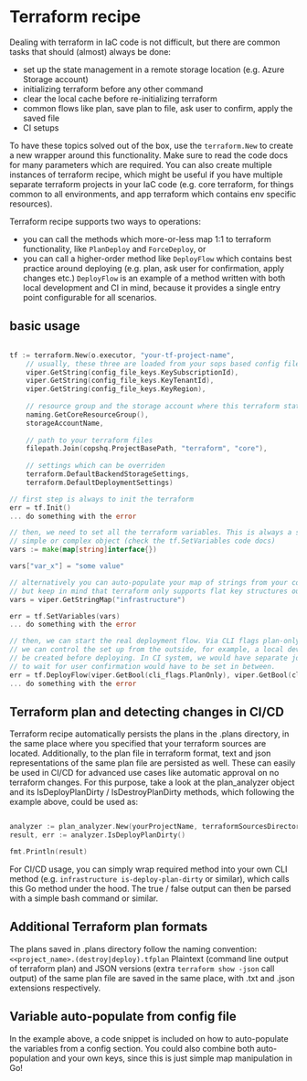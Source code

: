 # Terraform recipe

Dealing with terraform in IaC code is not difficult, but there are common tasks that should (almost) always be done:
- set up the state management in a remote storage location (e.g. Azure Storage account)
- initializing terraform before any other command
- clear the local cache before re-initializing terraform
- common flows like plan, save plan to file, ask user to confirm, apply the saved file
- CI setups

To have these topics solved out of the box, use the `terraform.New` to create a new wrapper around this functionality. 
Make sure to read the code docs for many parameters which are required. You can also create multiple instances of terraform
recipe, which might be useful if you have multiple separate terraform projects in your IaC code (e.g. core terraform, for 
things common to all environments, and app terraform which contains env specific resources).

Terraform recipe supports two ways to operations:
- you can call the methods which more-or-less map 1:1 to terraform functionality, like `PlanDeploy` and `ForceDeploy`, or
- you can call a higher-order method like `DeployFlow` which contains best practice around deploying (e.g. plan, ask user
  for confirmation, apply changes etc.) `DeployFlow` is an example of a method written with both local development and CI 
  in mind, because it provides a single entry point configurable for all scenarios.

## basic usage

```go 

tf := terraform.New(o.executor, "your-tf-project-name",
    // usually, these three are loaded from your sops based config file
    viper.GetString(config_file_keys.KeySubscriptionId),
    viper.GetString(config_file_keys.KeyTenantId),
    viper.GetString(config_file_keys.KeyRegion),
    
    // resource group and the storage account where this terraform state will be stored
    naming.GetCoreResourceGroup(), 
    storageAccountName,
    
    // path to your terraform files
    filepath.Join(copshq.ProjectBasePath, "terraform", "core"),
    
    // settings which can be overriden
    terraform.DefaultBackendStorageSettings,
    terraform.DefaultDeploymentSettings)

// first step is always to init the terraform
err = tf.Init()
... do something with the error

// then, we need to set all the terraform variables. This is always a simple map of strings, but supporting any
// simple or complex object (check the tf.SetVariables code docs)
vars := make(map[string]interface{})

vars["var_x"] = "some value"

// alternatively you can auto-populate your map of strings from your config (e.g. sops) with the help of viper,
// but keep in mind that terraform only supports flat key structures out of the box.
vars = viper.GetStringMap("infrastructure")

err = tf.SetVariables(vars)
... do something with the error

// then, we can start the real deployment flow. Via CLI flags plan-only and use-existing-plan (you need to define them yourself), 
// we can control the set up from the outside, for example, a local developer would have these flags set to false, so plan would 
// be created before deploying. In CI system, we would have separate jobs for creating and apply the plan, as a job
// to wait for user confirmation would have to be set in between. 
err = tf.DeployFlow(viper.GetBool(cli_flags.PlanOnly), viper.GetBool(cli_flags.UseExistingPlan))
... do something with the error

```

## Terraform plan and detecting changes in CI/CD

Terraform recipe automatically persists the plans in the .plans directory, in the same place where you specified that your terraform 
sources are located. Additionally, to the plan file in terraform format, text and json representations of the same plan file are persisted
as well. These can easily be used in CI/CD for advanced use cases like automatic approval on no terraform changes. For this purpose, 
take a look at the plan_analyzer object and its IsDeployPlanDirty / IsDestroyPlanDirty methods, which following the example above, could be used as:

```go 

analyzer := plan_analyzer.New(yourProjectName, terraformSourcesDirectory)
result, err := analyzer.IsDeployPlanDirty()

fmt.Println(result)

```

For CI/CD usage, you can simply wrap required method into your own CLI method (e.g. `infrastructure is-deploy-plan-dirty` or similar), 
which calls this Go method under the hood. The true / false output can then be parsed with a simple bash command or similar. 

## Additional Terraform plan formats

The plans saved in .plans directory follow the naming convention: `<<project_name>.(destroy|deploy).tfplan`
Plaintext (command line output of terraform plan) and JSON versions (extra `terraform show -json` call output) of the same plan
file are saved in the same place, with .txt and .json extensions respectively.

## Variable auto-populate from config file

In the example above, a code snippet is included on how to auto-populate the variables from a config section. You could also combine
both auto-population and your own keys, since this is just simple map manipulation in Go!